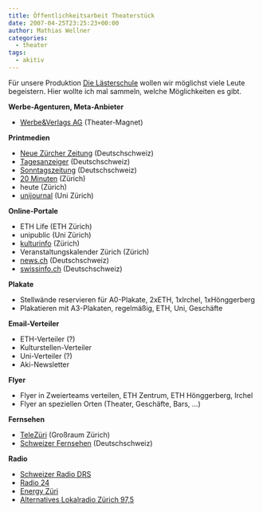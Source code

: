 ```yaml
---
title: Öffentlichkeitsarbeit Theaterstück
date: 2007-04-25T23:25:23+00:00
author: Mathias Wellner
categories:
  - theater
tags:
  - akitiv
---
```

Für unsere Produktion [Die Lästerschule](http://www.aki.ethz.ch/akitiv/) wollen wir möglichst viele Leute begeistern. Hier wollte ich mal sammeln, welche Möglichkeiten es gibt.

**Werbe-Agenturen, Meta-Anbieter**

  * [Werbe&Verlags AG](http://www.werbeverlagsag.ch) (Theater-Magnet)

**Printmedien**

  * [Neue Zürcher Zeitung](http://www.nzz.ch/index.html) (Deutschschweiz)
  * [Tagesanzeiger](http://www.tagesanzeiger.ch/) (Deutschschweiz)
  * [Sonntagszeitung](http://www.sonntagszeitung.ch) (Deutschschweiz)
  * [20 Minuten](http://www.20min.ch/) (Zürich)
  * heute (Zürich)
  * [unijournal](http://www.unicom.uzh.ch/publications/unijournal.html) (Uni Zürich)

**Online-Portale**

  * ETH Life (ETH Zürich)
  * unipublic (Uni Zürich)
  * [kulturinfo](http://www.kulturinfo.ch) (Zürich)
  * Veranstaltungskalender Zürich (Zürich)
  * [news.ch](http://www.news.ch) (Deutschschweiz)
  * [swissinfo.ch](http://www.swissinfo.org/) (Deutschschweiz)

**Plakate**

  * Stellwände reservieren für A0-Plakate, 2xETH, 1xIrchel, 1xHönggerberg
  * Plakatieren mit A3-Plakaten, regelmäßig, ETH, Uni, Geschäfte

**Email-Verteiler**

  * ETH-Verteiler (?)
  * Kulturstellen-Verteiler
  * Uni-Verteiler (?)
  * Aki-Newsletter

**Flyer**

  * Flyer in Zweierteams verteilen, ETH Zentrum, ETH Hönggerberg, Irchel
  * Flyer an speziellen Orten (Theater, Geschäfte, Bars, &#8230;)

**Fernsehen**

  * [TeleZüri](http://www.telezueri.ch/) (Großraum Zürich)
  * [Schweizer Fernsehen](http://www.sf.tv/) (Deutschschweiz)

**Radio**

  * [Schweizer Radio DRS](http://www.drs.ch/)
  * [Radio 24](http://www.radio24.ch)
  * [Energy Züri](http://www.energyzueri.ch)
  * [Alternatives Lokalradio Zürich 97,5](http://www.lora.ch)
